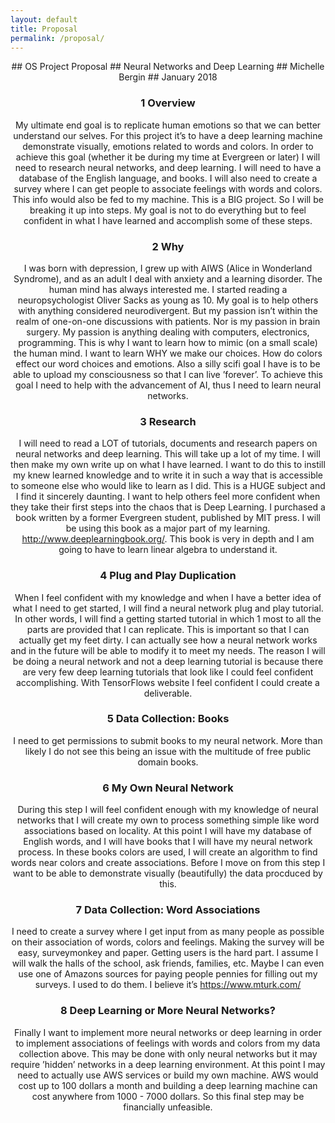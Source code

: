 ```yaml
---
layout: default
title: Proposal
permalink: /proposal/
---
```

<center>
## OS Project Proposal
## Neural Networks and Deep Learning
## Michelle Bergin
## January 2018 
<center>

### 1 Overview

My ultimate end goal is to replicate human emotions so that we can better understand our selves. For this
project it’s to have a deep learning machine demonstrate visually, emotions related to words and colors. In
order to achieve this goal (whether it be during my time at Evergreen or later) I will need to research neural
networks, and deep learning. I will need to have a database of the English language, and books. I will also
need to create a survey where I can get people to associate feelings with words and colors. This info would
also be fed to my machine. This is a BIG project. So I will be breaking it up into steps. My goal is not to
do everything but to feel confident in what I have learned and accomplish some of these steps.

### 2 Why

I was born with depression, I grew up with AIWS (Alice in Wonderland Syndrome), and as an adult I
deal with anxiety and a learning disorder. The human mind has always interested me. I started reading a
neuropsychologist Oliver Sacks as young as 10. My goal is to help others with anything considered neurodivergent.
But my passion isn’t within the realm of one-on-one discussions with patients. Nor is my passion
in brain surgery. My passion is anything dealing with computers, electronics, programming. This is why I
want to learn how to mimic (on a small scale) the human mind. I want to learn WHY we make our choices.
How do colors effect our word choices and emotions. Also a silly scifi goal I have is to be able to upload my
consciousness so that I can live ’forever’. To achieve this goal I need to help with the advancement of AI,
thus I need to learn neural networks.

### 3 Research

I will need to read a LOT of tutorials, documents and research papers on neural networks and deep learning.
This will take up a lot of my time. I will then make my own write up on what I have learned. I want to do
this to instill my knew learned knowledge and to write it in such a way that is accessible to someone else
who would like to learn as I did. This is a HUGE subject and I find it sincerely daunting. I want to help
others feel more confident when they take their first steps into the chaos that is Deep Learning. I purchased
a book written by a former Evergreen student, published by MIT press. I will be using this book as a major
part of my learning. http://www.deeplearningbook.org/. This book is very in depth and I am going to have
to learn linear algebra to understand it.

### 4 Plug and Play Duplication

When I feel confident with my knowledge and when I have a better idea of what I need to get started, I will
find a neural network plug and play tutorial. In other words, I will find a getting started tutorial in which
1
most to all the parts are provided that I can replicate. This is important so that I can actually get my feet
dirty. I can actually see how a neural network works and in the future will be able to modify it to meet my
needs. The reason I will be doing a neural network and not a deep learning tutorial is because there are very
few deep learning tutorials that look like I could feel confident accomplishing. With TensorFlows website I
feel confident I could create a deliverable.

### 5 Data Collection: Books

I need to get permissions to submit books to my neural network. More than likely I do not see this being
an issue with the multitude of free public domain books.

### 6 My Own Neural Network

During this step I will feel confident enough with my knowledge of neural networks that I will create my own
to process something simple like word associations based on locality. At this point I will have my database
of English words, and I will have books that I will have my neural network process. In these books colors
are used, I will create an algorithm to find words near colors and create associations. Before I move on from
this step I want to be able to demonstrate visually (beautifully) the data procduced by this.

### 7 Data Collection: Word Associations

I need to create a survey where I get input from as many people as possible on their association of words,
colors and feelings. Making the survey will be easy, surveymonkey and paper. Getting users is the hard
part. I assume I will walk the halls of the school, ask friends, families, etc. Maybe I can even use one of
Amazons sources for paying people pennies for filling out my surveys. I used to do them. I believe it’s
https://www.mturk.com/

### 8 Deep Learning or More Neural Networks?

Finally I want to implement more neural networks or deep learning in order to implement associations of
feelings with words and colors from my data collection above. This may be done with only neural networks
but it may require ’hidden’ networks in a deep learning environment. At this point I may need to actually
use AWS services or build my own machine. AWS would cost up to 100 dollars a month and building a deep
learning machine can cost anywhere from 1000 - 7000 dollars. So this final step may be financially unfeasible.
